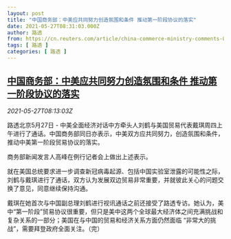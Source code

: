 ```yaml
---
layout: post
title: "中国商务部：中美应共同努力创造氛围和条件 推动第一阶段协议的落实"
date: 2021-05-27T08:31:03.000Z
author: 路透
from: https://cn.reuters.com/article/china-commerce-ministry-comments-0527-th-idCNKCS2D80UE
tags: [ 路透 ]
categories: [ 路透 ]
---
```

<!--1622104263000-->
[中国商务部：中美应共同努力创造氛围和条件 推动第一阶段协议的落实](https://cn.reuters.com/article/china-commerce-ministry-comments-0527-th-idCNKCS2D80UE)
------

<div>
<div><i>2021-05-27T08:13:03Z</i></div><p>路透北京5月27日 - 中美全面经济对话中方牵头人刘鹤与美国贸易代表戴琪周四上午进行了通话。中国商务部同日亦表示，中美双方应共同努力，创造氛围和条件，推动中美第一阶段贸易协议的落实。</p><p>商务部新闻发言人高峰在例行记者会上做出上述表示。</p><p>就在美国总统要求进一步调查新冠病毒起源、包括中国实验室泄露的可能性之际，刘鹤与戴琪进行了通话，双方认为发展双边贸易非常重要，并就彼此关心的问题交换了意见，同意继续保持沟通。</p><p>戴琪在她首次与中国副总理刘鹤进行视讯通话之前还接受了路透专访。她认为，美中“第一阶段”贸易协议很重要，但只是美中这两个全球最大经济体之间充满挑战和复杂关系的一部分；美国在与中国的贸易和经济关系方面仍然面临 “非常大的挑战”，需要拜登政府全面关注。（完）</p>
</div>
